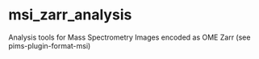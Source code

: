 # msi_zarr_analysis
Analysis tools for Mass Spectrometry Images encoded as OME Zarr (see pims-plugin-format-msi)
